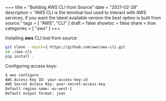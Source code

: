 +++
title = "Building AWS CLI from Source"
date = "2021-02-28"
description = "AWS CLI is the terminal tool used to interact with AWS services, if you want the latest available version the best option is built from source."
tags = [
    "AWS",
    "CLI"
]
draft = false
showtoc = false
share = true
categories = [
    "aws"
]
+++

Installing **aws** CLI tool from source:

```bash
git clone --depth=1 https://github.com/aws/aws-cli.git
cd ./aws-cli
pip install .
```

Configuring access keys:

```bash
$ aws configure
AWS Access Key ID: your-access-key-id
AWS Secret Access Key: your-secret-access-key
Default region name: eu-west-1
Default output format: json
```
